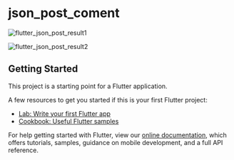 # json_post_coment
![flutter_json_post_result1](https://user-images.githubusercontent.com/89832278/135216908-8b33fceb-5f7b-40fe-b1e8-d725d9ab5dc0.gif)

![flutter_json_post_result2](https://user-images.githubusercontent.com/89832278/135216920-3d470b52-f442-4cb2-a4e7-5ccd919e5bc6.gif)


## Getting Started

This project is a starting point for a Flutter application.

A few resources to get you started if this is your first Flutter project:

- [Lab: Write your first Flutter app](https://flutter.dev/docs/get-started/codelab)
- [Cookbook: Useful Flutter samples](https://flutter.dev/docs/cookbook)

For help getting started with Flutter, view our
[online documentation](https://flutter.dev/docs), which offers tutorials,
samples, guidance on mobile development, and a full API reference.
